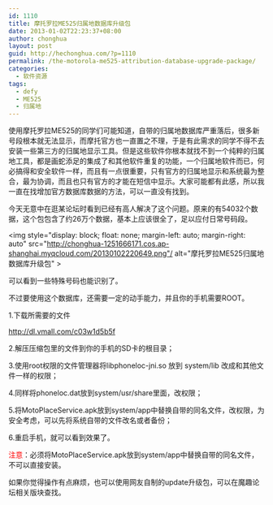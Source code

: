 ```yaml
---
id: 1110
title: 摩托罗拉ME525归属地数据库升级包
date: 2013-01-02T22:23:37+08:00
author: chonghua
layout: post
guid: http://hechonghua.com/?p=1110
permalink: /the-motorola-me525-attribution-database-upgrade-package/
categories:
  - 软件资源
tags:
  - defy
  - ME525
  - 归属地
---
```

使用摩托罗拉ME525的同学们可能知道，自带的归属地数据库严重落后，很多新号段根本就无法显示，而摩托官方也一直置之不理，于是有此需求的同学不得不去安装一些第三方的归属地显示工具。但是这些软件你根本就找不到一个纯粹的归属地工具，都是画蛇添足的集成了和其他软件重复的功能，一个归属地软件而已，何必搞得和安全软件一样，而且有一点很重要，只有官方的归属地显示和系统最为整合，最为协调，而且也只有官方的才能在短信中显示。大家可能都有此感，所以我一直在找增加官方数据库数据的方法，可以一直没有找到。

<!--more-->

今天无意中在逛某论坛时看到已经有高人解决了这个问题。原来的有54032个数据，这个包包含了约26万个数据，基本上应该很全了，足以应付日常号码段。

<img style="display: block; float: none; margin-left: auto; margin-right: auto" src="http://chonghua-1251666171.cos.ap-shanghai.myqcloud.com/20130102220649.png"/ alt="摩托罗拉ME525归属地数据库升级包" > 

可以看到一些特殊号码也能识别了。

不过要使用这个数据库，还需要一定的动手能力，并且你的手机需要ROOT。

1.下载所需要的文件

<a title="http://dl.vmall.com/c03w1d5b5f" href="http://dl.vmall.com/c03w1d5b5f" target="_blank">http://dl.vmall.com/c03w1d5b5f</a>

2.解压压缩包里的文件到你的手机的SD卡的根目录；

3.使用root权限的文件管理器将libphoneloc-jni.so 放到 system/lib 改成和其他文件一样的权限；

4.同样将phoneloc.dat放到system/usr/share里面，改权限；

5.将MotoPlaceService.apk放到system/app中替换自带的同名文件，改权限，为安全考虑，可以先将系统自带的文件改名或者备份；

6.重启手机，就可以看到效果了。

<font color="#ff0000">注意</font>：必须将MotoPlaceService.apk放到system/app中替换自带的同名文件，不可以直接安装。

如果你觉得操作有点麻烦，也可以使用网友自制的update升级包，可以在魔趣论坛相关版块查找。